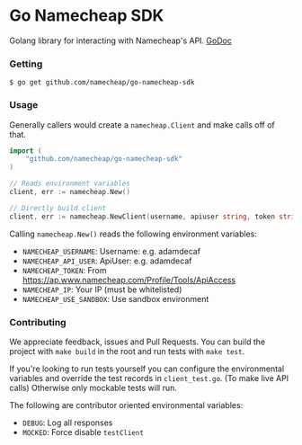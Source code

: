 # Go Namecheap SDK

Golang library for interacting with Namecheap's API. [GoDoc](https://godoc.org/github.com/namecheap/go-namecheap-sdk)

### Getting

```
$ go get github.com/namecheap/go-namecheap-sdk
```

### Usage

Generally callers would create a `namecheap.Client` and make calls off of that.

```go
import (
    "github.com/namecheap/go-namecheap-sdk"
)

// Reads environment variables
client, err := namecheap.New()

// Directly build client
client, err := namecheap.NewClient(username, apiuser string, token string, ip string, useSandbox)
```

Calling `namecheap.New()` reads the following environment variables:

- `NAMECHEAP_USERNAME`: Username: e.g. adamdecaf
- `NAMECHEAP_API_USER`: ApiUser: e.g. adamdecaf
- `NAMECHEAP_TOKEN`: From https://ap.www.namecheap.com/Profile/Tools/ApiAccess
- `NAMECHEAP_IP`: Your IP (must be whitelisted)
- `NAMECHEAP_USE_SANDBOX`: Use sandbox environment

### Contributing

We appreciate feedback, issues and Pull Requests. You can build the project with `make build` in the root and run tests with `make test`.

If you're looking to run tests yourself you can configure the environmental variables and override the test records in `client_test.go`. (To make live API calls) Otherwise only mockable tests will run.

The following are contributor oriented environmental variables:

- `DEBUG`: Log all responses
- `MOCKED`: Force disable `testClient`
